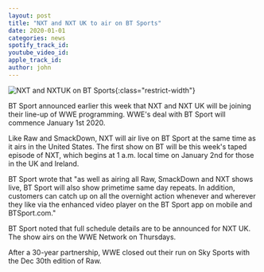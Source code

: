 ```yaml
---
layout: post
title: "NXT and NXT UK to air on BT Sports"
date: 2020-01-01
categories: news 
spotify_track_id:
youtube_video_id:
apple_track_id:
author: john
---
```

![NXT and NXTUK on BT Sports](/assets/posts/2020-01-01/nxtbt.JPG){:class="restrict-width"}

BT Sport announced earlier this week that NXT and NXT UK will be joining their line-up of WWE programming. WWE's deal with BT Sport will commence January 1st 2020.

Like Raw and SmackDown, NXT will air live on BT Sport at the same time as it airs in the United States. The first show on BT will be this week's taped episode of NXT, which begins at 1 a.m. local time on January 2nd for those in the UK and Ireland.

BT Sport wrote that "as well as airing all Raw, SmackDown and NXT shows live, BT Sport will also show primetime same day repeats. In addition, customers can catch up on all the overnight action whenever and wherever they like via the enhanced video player on the BT Sport app on mobile and BTSport.com."

BT Sport noted that full schedule details are to be announced for NXT UK. The show airs on the WWE Network on Thursdays.

After a 30-year partnership, WWE closed out their run on Sky Sports with the Dec 30th edition of Raw.
